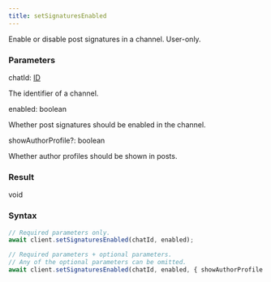 ```yaml
---
title: setSignaturesEnabled
---
```


Enable or disable post signatures in a channel. User-only.


### Parameters 

<div class="flex flex-col gap-3"><div><div class="font-mono" id="p_chatId" data-anchor><span class="font-bold">chatId</span><span class="opacity-50">:</span> <a href="/gh/types/id"  >ID</a></div><div class="pl-3"><div class="no-margin">

The identifier of a channel.

</div></div></div><div><div class="font-mono" id="p_enabled" data-anchor><span class="font-bold">enabled</span><span class="opacity-50">:</span> <span>boolean</span></div><div class="pl-3"><div class="no-margin">

Whether post signatures should be enabled in the channel.

</div></div></div><div class="flex flex-col gap-3"><div><div class="flex gap-2"><div class="font-mono p" id="p_showAuthorProfile" data-anchor><span class="font-bold">showAuthorProfile</span><span class="opacity-50"><span title="Optional" class="cursor-help">?</span>:</span> <span>boolean</span></div></div><div class="pl-3"><div class="no-margin">

Whether author profiles should be shown in posts.

</div></div></div></div></div>

### Result 

<div class="font-mono"><span>void</span></div>

### Syntax

```ts
// Required parameters only.
await client.setSignaturesEnabled(chatId, enabled);

// Required parameters + optional parameters.
// Any of the optional parameters can be omitted.
await client.setSignaturesEnabled(chatId, enabled, { showAuthorProfile });
```



